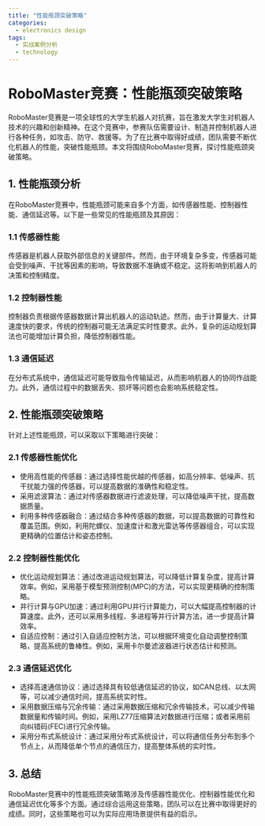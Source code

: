 ```yaml
---  
title: "性能瓶颈突破策略"  
categories:  
  - electronics design  
tags: 
  - 实战案例分析 
  - technology  
---  
```


# RoboMaster竞赛：性能瓶颈突破策略

RoboMaster竞赛是一项全球性的大学生机器人对抗赛，旨在激发大学生对机器人技术的兴趣和创新精神。在这个竞赛中，参赛队伍需要设计、制造并控制机器人进行各种任务，如攻击、防守、救援等。为了在比赛中取得好成绩，团队需要不断优化机器人的性能，突破性能瓶颈。本文将围绕RoboMaster竞赛，探讨性能瓶颈突破策略。

## 1. 性能瓶颈分析

在RoboMaster竞赛中，性能瓶颈可能来自多个方面，如传感器性能、控制器性能、通信延迟等。以下是一些常见的性能瓶颈及其原因：

### 1.1 传感器性能

传感器是机器人获取外部信息的关键部件。然而，由于环境复杂多变，传感器可能会受到噪声、干扰等因素的影响，导致数据不准确或不稳定。这将影响到机器人的决策和控制精度。

### 1.2 控制器性能

控制器负责根据传感器数据计算出机器人的运动轨迹。然而，由于计算量大、计算速度快的要求，传统的控制器可能无法满足实时性要求。此外，复杂的运动规划算法也可能增加计算负担，降低控制器性能。

### 1.3 通信延迟

在分布式系统中，通信延迟可能导致指令传输延迟，从而影响机器人的协同作战能力。此外，通信过程中的数据丢失、损坏等问题也会影响系统稳定性。

## 2. 性能瓶颈突破策略

针对上述性能瓶颈，可以采取以下策略进行突破：

### 2.1 传感器性能优化

- 使用高性能的传感器：通过选择性能优越的传感器，如高分辨率、低噪声、抗干扰能力强的传感器，可以提高数据的准确性和稳定性。
- 采用滤波算法：通过对传感器数据进行滤波处理，可以降低噪声干扰，提高数据质量。
- 利用多种传感器融合：通过结合多种传感器的数据，可以提高数据的可靠性和覆盖范围。例如，利用陀螺仪、加速度计和激光雷达等传感器组合，可以实现更精确的位置估计和姿态控制。

### 2.2 控制器性能优化

- 优化运动规划算法：通过改进运动规划算法，可以降低计算复杂度，提高计算效率。例如，采用基于模型预测控制(MPC)的方法，可以实现更精确的控制策略。
- 并行计算与GPU加速：通过利用GPU并行计算能力，可以大幅提高控制器的计算速度。此外，还可以采用多线程、多进程等并行计算方法，进一步提高计算效率。
- 自适应控制：通过引入自适应控制方法，可以根据环境变化自动调整控制策略，提高系统的鲁棒性。例如，采用卡尔曼滤波器进行状态估计和预测。

### 2.3 通信延迟优化

- 选择高速通信协议：通过选择具有较低通信延迟的协议，如CAN总线、以太网等，可以减少通信时间，提高系统实时性。
- 采用数据压缩与冗余传输：通过采用数据压缩和冗余传输技术，可以减少传输数据量和传输时间。例如，采用LZ77压缩算法对数据进行压缩；或者采用前向纠错码(FEC)进行冗余传输。
- 采用分布式系统设计：通过采用分布式系统设计，可以将通信任务分布到多个节点上，从而降低单个节点的通信压力，提高整体系统的实时性。

## 3. 总结

RoboMaster竞赛中的性能瓶颈突破策略涉及传感器性能优化、控制器性能优化和通信延迟优化等多个方面。通过综合运用这些策略，团队可以在比赛中取得更好的成绩。同时，这些策略也可以为实际应用场景提供有益的启示。 
